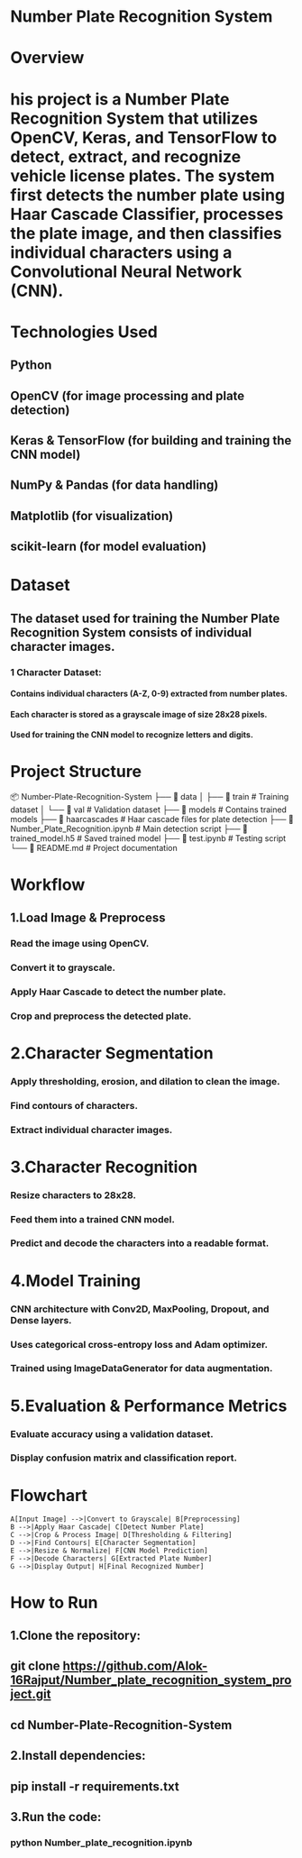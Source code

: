 # Number Plate Recognition System

# Overview

# his project is a Number Plate Recognition System that utilizes OpenCV, Keras, and TensorFlow to detect, extract, and recognize vehicle license plates. The system first detects the number plate using Haar Cascade Classifier, processes the plate image, and then classifies individual characters using a Convolutional Neural Network (CNN).

# Technologies Used
## Python
## OpenCV (for image processing and plate detection)
## Keras & TensorFlow (for building and training the CNN model)
## NumPy & Pandas (for data handling)
## Matplotlib (for visualization)
## scikit-learn (for model evaluation)

# Dataset
## The dataset used for training the Number Plate Recognition System consists of individual character images.

### 1 Character Dataset:
#### Contains individual characters (A-Z, 0-9) extracted from number plates.
#### Each character is stored as a grayscale image of size 28x28 pixels.
#### Used for training the CNN model to recognize letters and digits.

# Project Structure
📦 Number-Plate-Recognition-System
├── 📁 data
│   ├── 📁 train          # Training dataset
│   └── 📁 val            # Validation dataset
├── 📁 models             # Contains trained models
├── 📁 haarcascades       # Haar cascade files for plate detection
├── 📄 Number_Plate_Recognition.ipynb   # Main detection script
├── 📄 trained_model.h5   # Saved trained model
├── 📄 test.ipynb         # Testing script
└── 📄 README.md          # Project documentation 

# Workflow
## 1.Load Image & Preprocess

### Read the image using OpenCV.
### Convert it to grayscale.
### Apply Haar Cascade to detect the number plate.
### Crop and preprocess the detected plate.

# 2.Character Segmentation

### Apply thresholding, erosion, and dilation to clean the image.
### Find contours of characters.
### Extract individual character images.

# 3.Character Recognition

### Resize characters to 28x28.
### Feed them into a trained CNN model.
### Predict and decode the characters into a readable format.

# 4.Model Training

### CNN architecture with Conv2D, MaxPooling, Dropout, and Dense layers.
### Uses categorical cross-entropy loss and Adam optimizer.
### Trained using ImageDataGenerator for data augmentation.

# 5.Evaluation & Performance Metrics

### Evaluate accuracy using a validation dataset.
### Display confusion matrix and classification report.

# Flowchart

    A[Input Image] -->|Convert to Grayscale| B[Preprocessing]
    B -->|Apply Haar Cascade| C[Detect Number Plate]
    C -->|Crop & Process Image| D[Thresholding & Filtering]
    D -->|Find Contours| E[Character Segmentation]
    E -->|Resize & Normalize| F[CNN Model Prediction]
    F -->|Decode Characters| G[Extracted Plate Number]
    G -->|Display Output| H[Final Recognized Number]

# How to Run

## 1.Clone the repository:
## git clone https://github.com/Alok-16Rajput/Number_plate_recognition_system_project.git
## cd Number-Plate-Recognition-System

## 2.Install dependencies:
## pip install -r requirements.txt

## 3.Run the code:
### python Number_plate_recognition.ipynb